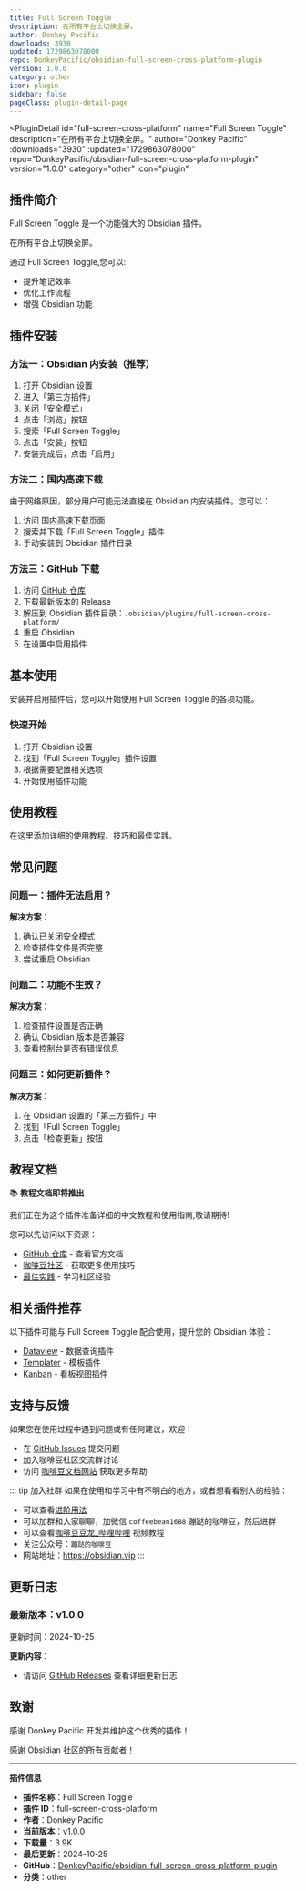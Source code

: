 ```yaml
---
title: Full Screen Toggle
description: 在所有平台上切换全屏。
author: Donkey Pacific
downloads: 3930
updated: 1729863078000
repo: DonkeyPacific/obsidian-full-screen-cross-platform-plugin
version: 1.0.0
category: other
icon: plugin
sidebar: false
pageClass: plugin-detail-page
---
```


<PluginDetail
  id="full-screen-cross-platform"
  name="Full Screen Toggle"
  description="在所有平台上切换全屏。"
  author="Donkey Pacific"
  :downloads="3930"
  :updated="1729863078000"
  repo="DonkeyPacific/obsidian-full-screen-cross-platform-plugin"
  version="1.0.0"
  category="other"
  icon="plugin"
>

<!-- AUTO_GENERATED_START -->
## 插件简介

Full Screen Toggle 是一个功能强大的 Obsidian 插件。

在所有平台上切换全屏。

通过 Full Screen Toggle,您可以:

- 提升笔记效率
- 优化工作流程
- 增强 Obsidian 功能

<!-- AUTO_GENERATED_END -->

<!-- AUTO_GENERATED_START -->
## 插件安装

### 方法一：Obsidian 内安装（推荐）

1. 打开 Obsidian 设置
2. 进入「第三方插件」
3. 关闭「安全模式」
4. 点击「浏览」按钮
5. 搜索「Full Screen Toggle」
6. 点击「安装」按钮
7. 安装完成后，点击「启用」

### 方法二：国内高速下载

由于网络原因，部分用户可能无法直接在 Obsidian 内安装插件。您可以：

1. 访问 [国内高速下载页面](/zh/documentation/obsidian-plugins-download.html)
2. 搜索并下载「Full Screen Toggle」插件
3. 手动安装到 Obsidian 插件目录

### 方法三：GitHub 下载

1. 访问 [GitHub 仓库](https://github.com/DonkeyPacific/obsidian-full-screen-cross-platform-plugin)
2. 下载最新版本的 Release
3. 解压到 Obsidian 插件目录：`.obsidian/plugins/full-screen-cross-platform/`
4. 重启 Obsidian
5. 在设置中启用插件

## 基本使用

安装并启用插件后，您可以开始使用 Full Screen Toggle 的各项功能。

### 快速开始

1. 打开 Obsidian 设置
2. 找到「Full Screen Toggle」插件设置
3. 根据需要配置相关选项
4. 开始使用插件功能

<!-- AUTO_GENERATED_END -->

<!-- CUSTOM_CONTENT_START:tutorial -->
## 使用教程

在这里添加详细的使用教程、技巧和最佳实践。

<!-- CUSTOM_CONTENT_END:tutorial -->

<!-- SHARED_CONTENT_START -->
## 常见问题

### 问题一：插件无法启用？

**解决方案**：
1. 确认已关闭安全模式
2. 检查插件文件是否完整
3. 尝试重启 Obsidian

### 问题二：功能不生效？

**解决方案**：
1. 检查插件设置是否正确
2. 确认 Obsidian 版本是否兼容
3. 查看控制台是否有错误信息

### 问题三：如何更新插件？

**解决方案**：
1. 在 Obsidian 设置的「第三方插件」中
2. 找到「Full Screen Toggle」
3. 点击「检查更新」按钮

## 教程文档

📚 **教程文档即将推出**

我们正在为这个插件准备详细的中文教程和使用指南,敬请期待!

您可以先访问以下资源：
- [GitHub 仓库](https://github.com/DonkeyPacific/obsidian-full-screen-cross-platform-plugin) - 查看官方文档
- [咖啡豆社区](/zh/bases/) - 获取更多使用技巧
- [最佳实践](/zh/best-practices/) - 学习社区经验

## 相关插件推荐

以下插件可能与 Full Screen Toggle 配合使用，提升您的 Obsidian 体验：

- [Dataview](/zh/plugins/dataview.html) - 数据查询插件
- [Templater](/zh/plugins/templater-obsidian.html) - 模板插件
- [Kanban](/zh/plugins/obsidian-kanban.html) - 看板视图插件

## 支持与反馈

如果您在使用过程中遇到问题或有任何建议，欢迎：

- 在 [GitHub Issues](https://github.com/DonkeyPacific/obsidian-full-screen-cross-platform-plugin/issues) 提交问题
- 加入咖啡豆社区交流群讨论
- 访问 [咖啡豆文档网站](https://obsidian.vip) 获取更多帮助

::: tip 加入社群
如果在使用和学习中有不明白的地方，或者想看看别人的经验：
- 可以查看[进阶用法](/zh/advanced)
- 可以加群和大家聊聊，加微信 `coffeebean1688` 蹦跶的咖啡豆，然后进群
- 可以查看[咖啡豆豆龙_哔哩哔哩](https://space.bilibili.com/618777356) 视频教程
- 关注公众号：`蹦跶的咖啡豆`
- 网站地址：https://obsidian.vip
:::
<!-- SHARED_CONTENT_END -->

<!-- AUTO_GENERATED_START -->
## 更新日志

### 最新版本：v1.0.0

更新时间：2024-10-25

**更新内容**：
- 请访问 [GitHub Releases](https://github.com/DonkeyPacific/obsidian-full-screen-cross-platform-plugin/releases) 查看详细更新日志

## 致谢

感谢 Donkey Pacific 开发并维护这个优秀的插件！

感谢 Obsidian 社区的所有贡献者！

---

**插件信息**
- **插件名称**：Full Screen Toggle
- **插件 ID**：full-screen-cross-platform
- **作者**：Donkey Pacific
- **当前版本**：v1.0.0
- **下载量**：3.9K
- **最后更新**：2024-10-25
- **GitHub**：[DonkeyPacific/obsidian-full-screen-cross-platform-plugin](https://github.com/DonkeyPacific/obsidian-full-screen-cross-platform-plugin)
- **分类**：other
<!-- AUTO_GENERATED_END -->

</PluginDetail>

